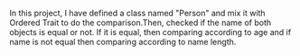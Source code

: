 In this project, I have defined a class named "Person" and mix it with Ordered Trait to do the comparison.Then, checked if the name of both objects is equal or not. If it is equal, then comparing according to age and if name is not equal then comparing according to name length.
